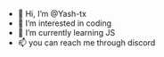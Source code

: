 - 👋 Hi, I’m @Yash-tx
- 👀 I’m interested in coding
- 🌱 I’m currently learning JS
- 📫 you can reach me through discord

<!---
Yash-tx/Yash-tx is a ✨ special ✨ repository because its `README.md` (this file) appears on your GitHub profile.
You can click the Preview link to take a look at your changes.
--->
